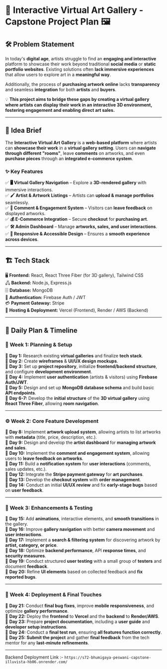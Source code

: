 # 🎨 **Interactive Virtual Art Gallery - Capstone Project Plan** 🖼️  

## 🛠️ **Problem Statement**  
In today's **digital age**, artists struggle to find an **engaging and interactive** platform to showcase their work beyond traditional **social media** or **static portfolio websites**. Existing solutions often **lack immersive experiences** that allow users to explore art in a **meaningful way**.  

Additionally, the process of **purchasing artwork online** lacks **transparency** and seamless **integration** for both **artists** and **buyers**.  

💡 **This project aims to bridge these gaps by creating a virtual gallery where artists can display their work in an interactive 3D environment, fostering engagement and enabling direct art sales.**  

---

## 🌟 **Idea Brief**  
The **Interactive Virtual Art Gallery** is a **web-based platform** where artists can **showcase their work** in a **virtual gallery setting**. Users can **navigate through different "rooms"**, leave **comments** on artworks, and even **purchase pieces** through an **integrated e-commerce system**.  

### ✨ **Key Features**  
✅ **🖥️ Virtual Gallery Navigation** – Explore a **3D-rendered gallery** with immersive interactions.  
✅ **🖌️ Artist & Artwork Listings** – Artists can **upload & manage portfolios** seamlessly.  
✅ **💬 Comment & Engagement System** – Visitors can **leave feedback** on displayed artworks.  
✅ **💰 E-Commerce Integration** – Secure **checkout** for **purchasing art**.  
✅ **🛠️ Admin Dashboard** – Manage **artworks, sales, and user interactions**.  
✅ **📱 Responsive & Accessible Design** – Ensures a **smooth experience across devices**.  

---

## 🏗️ **Tech Stack**  
🖥️ **Frontend:** React, React Three Fiber (for 3D gallery), Tailwind CSS  
🖧 **Backend:** Node.js, Express.js  
🗄️ **Database:** MongoDB  
🔑 **Authentication:** Firebase Auth / JWT  
💳 **Payment Gateway:** Stripe  
🚀 **Hosting & Deployment:** Vercel (Frontend), Render / AWS (Backend)  

---

## 📅 **Daily Plan & Timeline**  

### 📌 **Week 1: Planning & Setup**  
📍 **Day 1:** Research existing **virtual galleries** and finalize **tech stack**.  
📍 **Day 2:** Create **wireframes** & **UI/UX design mockups**.  
📍 **Day 3:** Set up **project repository**, initialize **frontend/backend structure**, and configure **development environment**.  
📍 **Day 4:** Implement **user authentication** (artists & visitors) using **Firebase Auth/JWT**.  
📍 **Day 5:** Design and set up **MongoDB database schema** and build basic **API endpoints**.  
📍 **Day 6-7:** Develop the **initial structure** of the **3D virtual gallery** using **React Three Fiber**, allowing **room navigation**.  

---

### ⚙️ **Week 2: Core Feature Development**  
📌 **Day 8:** Implement **artwork upload system**, allowing artists to list artworks with **metadata** (title, price, description, etc.).  
📌 **Day 9:** Design and develop the **artist dashboard** for **managing artwork and sales**.  
📌 **Day 10:** Implement the **comment and engagement system**, allowing users to **leave feedback on artworks**.  
📌 **Day 11:** Build a **notification system** for **user interactions** (comments, sales updates, etc.).  
📌 **Day 12:** Integrate the **Stripe payment gateway** for **art purchases**.  
📌 **Day 13:** Develop the **checkout system** with **order management**.  
📌 **Day 14:** Conduct an initial **UI/UX review** and fix **early-stage bugs** based on **user feedback**.  

---

### 🔧 **Week 3: Enhancements & Testing**  
📌 **Day 15:** Add **animations**, interactive elements, and **smooth transitions** in the gallery.  
📌 **Day 16:** Improve **gallery navigation** with better **camera movement** and **user interactions**.  
📌 **Day 17:** Implement a **search & filtering system** for discovering artwork by **artist, category, or price**.  
📌 **Day 18:** Optimize **backend performance**, API **response times**, and **security measures**.  
📌 **Day 19:** Conduct structured **user testing** with a small group of **testers** and document **feedback**.  
📌 **Day 20:** Refine **UI elements** based on collected feedback and **fix reported bugs**.  

---

### 🚀 **Week 4: Deployment & Final Touches**  
📌 **Day 21:** Conduct **final bug fixes**, improve **mobile responsiveness**, and optimize **gallery performance**.  
📌 **Day 22:** Deploy the **frontend** to **Vercel** and the **backend** to **Render/AWS**.  
📌 **Day 23:** Prepare **project documentation**, including a **user guide** and **developer setup instructions**.  
📌 **Day 24:** Conduct a **final test run**, ensuring **all features function correctly**.  
📌 **Day 25:** **Submit the project** and gather **final feedback** from the tech mentor for any **last-minute refinements**.  

---


Backend Deployment Link :- `https://s72-bhumigaya-peswani-capstone-illuvista-hb06.onrender.com/`